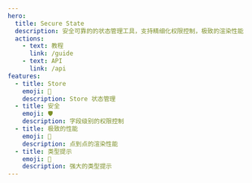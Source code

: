 ```yaml
---
hero:
  title: Secure State
  description: 安全可靠的的状态管理工具，支持精细化权限控制，极致的渲染性能
  actions:
    - text: 教程
      link: /guide
    - text: API
      link: /api
features:
  - title: Store
    emoji: 💎
    description: Store 状态管理
  - title: 安全
    emoji: 🛡️
    description: 字段级别的权限控制
  - title: 极致的性能
    emoji: 🚀
    description: 点到点的渲染性能
  - title: 类型提示
    emoji: 📝
    description: 强大的类型提示
---
```

